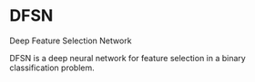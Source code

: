 # DFSN
Deep Feature Selection Network


DFSN is a deep neural network for feature selection in a binary classification problem. 

